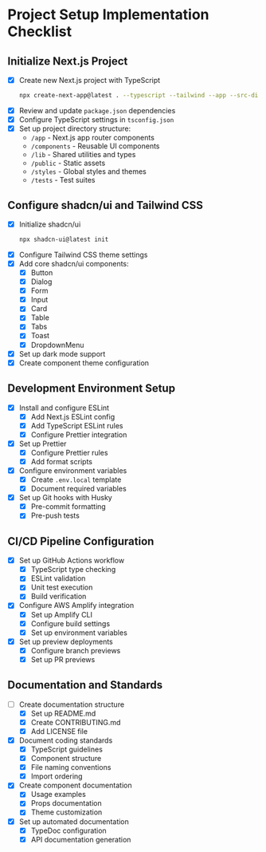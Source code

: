 # Project Setup Implementation Checklist

## Initialize Next.js Project

- [x] Create new Next.js project with TypeScript
    ```bash
    npx create-next-app@latest . --typescript --tailwind --app --src-dir
    ```
- [x] Review and update `package.json` dependencies
- [x] Configure TypeScript settings in `tsconfig.json`
- [x] Set up project directory structure:
    - `/app` - Next.js app router components
    - `/components` - Reusable UI components
    - `/lib` - Shared utilities and types
    - `/public` - Static assets
    - `/styles` - Global styles and themes
    - `/tests` - Test suites

## Configure shadcn/ui and Tailwind CSS

- [x] Initialize shadcn/ui
    ```bash
    npx shadcn-ui@latest init
    ```
- [x] Configure Tailwind CSS theme settings
- [x] Add core shadcn/ui components:
    - [x] Button
    - [x] Dialog
    - [x] Form
    - [x] Input
    - [x] Card
    - [x] Table
    - [x] Tabs
    - [x] Toast
    - [x] DropdownMenu
- [x] Set up dark mode support
- [x] Create component theme configuration

## Development Environment Setup

- [x] Install and configure ESLint
    - [x] Add Next.js ESLint config
    - [x] Add TypeScript ESLint rules
    - [x] Configure Prettier integration
- [x] Set up Prettier
    - [x] Configure Prettier rules
    - [x] Add format scripts
- [x] Configure environment variables
    - [x] Create `.env.local` template
    - [x] Document required variables
- [x] Set up Git hooks with Husky
    - [x] Pre-commit formatting
    - [x] Pre-push tests

## CI/CD Pipeline Configuration

- [x] Set up GitHub Actions workflow
    - [x] TypeScript type checking
    - [x] ESLint validation
    - [x] Unit test execution
    - [x] Build verification
- [x] Configure AWS Amplify integration
    - [x] Set up Amplify CLI
    - [x] Configure build settings
    - [x] Set up environment variables
- [x] Set up preview deployments
    - [x] Configure branch previews
    - [x] Set up PR previews

## Documentation and Standards

- [ ] Create documentation structure
    - [x] Set up README.md
    - [x] Create CONTRIBUTING.md
    - [x] Add LICENSE file
- [x] Document coding standards
    - [x] TypeScript guidelines
    - [x] Component structure
    - [x] File naming conventions
    - [x] Import ordering
- [x] Create component documentation
    - [x] Usage examples
    - [x] Props documentation
    - [x] Theme customization
- [x] Set up automated documentation
    - [x] TypeDoc configuration
    - [x] API documentation generation
